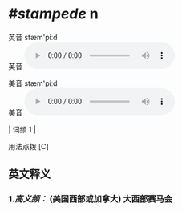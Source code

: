 # ***\#stampede*** n
英音 stæm'piːd  
英音
<audio src="./media/stampede-B.aac" controls="controls"></audio>

美音 stæm'piːd  
美音
<audio src="./media/stampede.aac" controls="controls"></audio>



| 词频 1 |  

用法点拨  [C]

英文释义
---
### 1.*高义频：* **(美国西部或加拿大) 大西部赛马会**  


